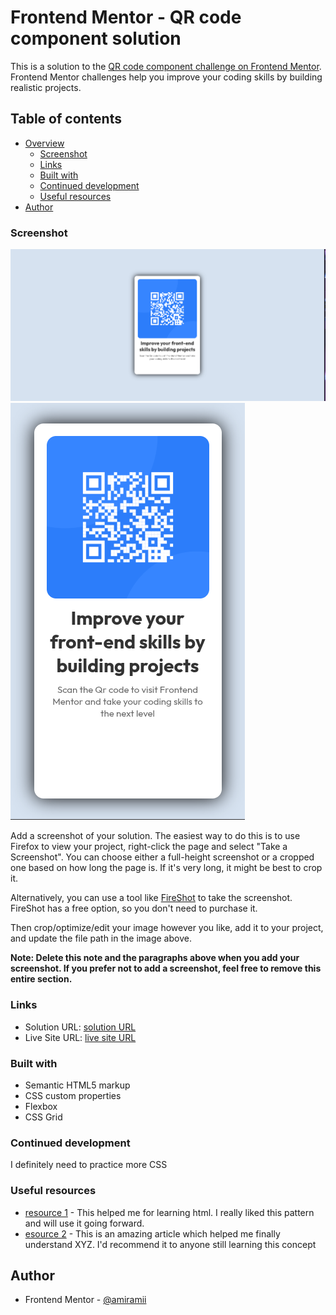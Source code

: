 # Frontend Mentor - QR code component solution

This is a solution to the [QR code component challenge on Frontend Mentor](https://www.frontendmentor.io/challenges/qr-code-component-iux_sIO_H). Frontend Mentor challenges help you improve your coding skills by building realistic projects. 

## Table of contents

- [Overview](#overview)
  - [Screenshot](#screenshot)
  - [Links](#links)
  - [Built with](#built-with)
  - [Continued development](#continued-development)
  - [Useful resources](#useful-resources)
- [Author](#author)


### Screenshot
![](image.png)
![small devices](image-1.png)

Add a screenshot of your solution. The easiest way to do this is to use Firefox to view your project, right-click the page and select "Take a Screenshot". You can choose either a full-height screenshot or a cropped one based on how long the page is. If it's very long, it might be best to crop it.

Alternatively, you can use a tool like [FireShot](https://getfireshot.com/) to take the screenshot. FireShot has a free option, so you don't need to purchase it. 

Then crop/optimize/edit your image however you like, add it to your project, and update the file path in the image above.

**Note: Delete this note and the paragraphs above when you add your screenshot. If you prefer not to add a screenshot, feel free to remove this entire section.**

### Links

- Solution URL: [solution URL ](https://github.com/amiramii/Frontend-Mentor-Projects/tree/main/qr-code-component-main)
- Live Site URL: [live site URL ](https://qr-code-challenge-beta-lac.vercel.app/)


### Built with

- Semantic HTML5 markup
- CSS custom properties
- Flexbox
- CSS Grid


### Continued development

I definitely need to practice more CSS 

### Useful resources

- [resource 1](https://web.dev/learn/html) - This helped me for learning html. I really liked this pattern and will use it going forward.
- [esource 2](https://web.dev/learn/css) - This is an amazing article which helped me finally understand XYZ. I'd recommend it to anyone still learning this concept


## Author

- Frontend Mentor - [@amiramii](https://www.frontendmentor.io/profile/amiramii)




